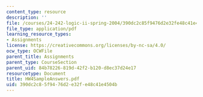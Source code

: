 ```yaml
---
content_type: resource
description: ''
file: /courses/24-242-logic-ii-spring-2004/390dc2c85f9476d2e32fe48c41e4504b_HW4SampleAnswers.pdf
file_type: application/pdf
learning_resource_types:
- Assignments
license: https://creativecommons.org/licenses/by-nc-sa/4.0/
ocw_type: OCWFile
parent_title: Assignments
parent_type: CourseSection
parent_uid: 84b78226-819d-42f2-b120-d8ec37d24e17
resourcetype: Document
title: HW4SampleAnswers.pdf
uid: 390dc2c8-5f94-76d2-e32f-e48c41e4504b
---
```

